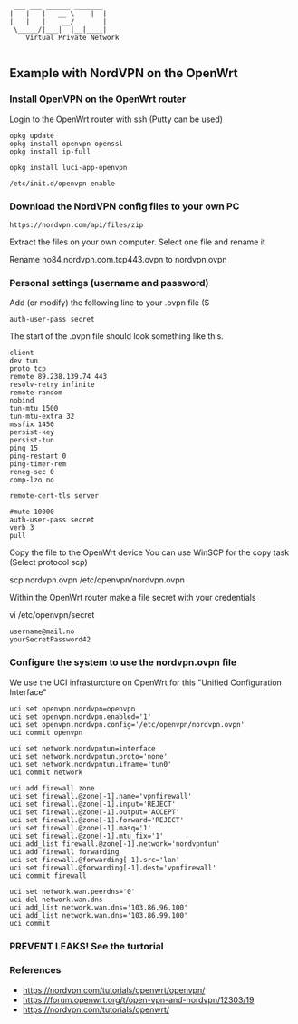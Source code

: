 ```
 ___ ___ ______ _______ 
|   |   |   __ \    |  |
|   |   |    __/       |
 \_____/|___|  |__|____|
    Virtual Private Network
    
```                        

## Example with NordVPN on the OpenWrt           

### Install OpenVPN on the OpenWrt router

Login to the OpenWrt router with ssh (Putty can be used)

```
opkg update
opkg install openvpn-openssl
opkg install ip-full

opkg install luci-app-openvpn

/etc/init.d/openvpn enable

```


### Download the NordVPN config files to your own PC

```
https://nordvpn.com/api/files/zip
```

Extract the files on your own computer. Select one file and rename it

Rename no84.nordvpn.com.tcp443.ovpn to nordvpn.ovpn


### Personal settings (username and password)


Add (or modify) the following line to your .ovpn file (S

```
auth-user-pass secret
```

The start of the .ovpn file should look something like this.

```
client
dev tun
proto tcp
remote 89.238.139.74 443
resolv-retry infinite
remote-random
nobind
tun-mtu 1500
tun-mtu-extra 32
mssfix 1450
persist-key
persist-tun
ping 15
ping-restart 0
ping-timer-rem
reneg-sec 0
comp-lzo no

remote-cert-tls server

#mute 10000
auth-user-pass secret
verb 3
pull
```


Copy the file to the OpenWrt device
You can use WinSCP for the copy task (Select protocol scp)

scp nordvpn.ovpn /etc/openvpn/nordvpn.ovpn


Within the OpenWrt router make a file secret with your credentials 

vi /etc/openvpn/secret

```
username@mail.no
yourSecretPassword42
```  


### Configure the system to use the nordvpn.ovpn file


We use the UCI infrasturcture on OpenWrt for this
"Unified Configuration Interface"

```  
uci set openvpn.nordvpn=openvpn
uci set openvpn.nordvpn.enabled='1'
uci set openvpn.nordvpn.config='/etc/openvpn/nordvpn.ovpn'
uci commit openvpn

uci set network.nordvpntun=interface
uci set network.nordvpntun.proto='none'
uci set network.nordvpntun.ifname='tun0'
uci commit network

uci add firewall zone
uci set firewall.@zone[-1].name='vpnfirewall'
uci set firewall.@zone[-1].input='REJECT'
uci set firewall.@zone[-1].output='ACCEPT'
uci set firewall.@zone[-1].forward='REJECT'
uci set firewall.@zone[-1].masq='1'
uci set firewall.@zone[-1].mtu_fix='1'
uci add_list firewall.@zone[-1].network='nordvpntun'
uci add firewall forwarding
uci set firewall.@forwarding[-1].src='lan'
uci set firewall.@forwarding[-1].dest='vpnfirewall'
uci commit firewall

uci set network.wan.peerdns='0'
uci del network.wan.dns
uci add_list network.wan.dns='103.86.96.100'
uci add_list network.wan.dns='103.86.99.100'
uci commit

```  

### PREVENT LEAKS! See the turtorial







### References


* https://nordvpn.com/tutorials/openwrt/openvpn/
* https://forum.openwrt.org/t/open-vpn-and-nordvpn/12303/19
* https://nordvpn.com/tutorials/openwrt/


